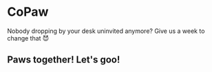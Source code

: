 # CoPaw

Nobody dropping by your desk uninvited anymore? Give us a week to change that :smiling_imp: 
## Paws together! Let's goo!